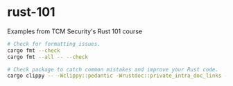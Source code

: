 # rust-101

Examples from TCM Security's Rust 101 course

```bash
# Check for formatting issues.
cargo fmt --check
cargo fmt --all -- --check
```

```bash
# Check package to catch common mistakes and improve your Rust code.
cargo clippy -- -Wclippy::pedantic -Wrustdoc::private_intra_doc_links -Wrustdoc::broken-intra-doc-links -Aclippy::single-match-else -Aclippy::default-trait-access -Aclippy::missing-panics-doc -Wclippy::missing-errors-doc
```
